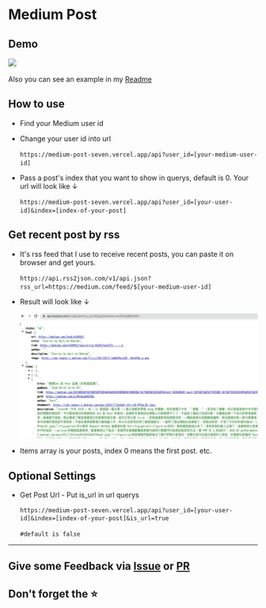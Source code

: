 # Medium Post

## Demo

<img height="200" src="https://medium-post-seven.vercel.app/api?user_id=@s09001" />

Also you can see an example in my
[Readme](https://github.com/kurt-liao/kurt-liao)

## How to use

- Find your Medium user id
- Change your user id into url

  `https://medium-post-seven.vercel.app/api?user_id=[your-medium-user-id]`

- Pass a post's index that you want to show in querys, default is 0. Your url
  will look like ↓

  `https://medium-post-seven.vercel.app/api?user_id=[your-user-id]&index=[index-of-your-post]`

## Get recent post by rss

- It's rss feed that I use to receive recent posts, you can paste it on browser
  and get yours.

  `https://api.rss2json.com/v1/api.json?rss_url=https://medium.com/feed/$[your-medium-user-id]`

- Result will look like ↓

  ![](/img/rss-result.png)

- Items array is your posts, index 0 means the first post. etc.

## Optional Settings

- Get Post Url - Put is_url in url querys

  ```
  https://medium-post-seven.vercel.app/api?user_id=[your-user-id]&index=[index-of-your-post]&is_url=true

  #default is false
  ```

---

## Give some Feedback via [Issue](https://github.com/kurt-liao/medium-post/issues) or [PR](https://github.com/kurt-liao/medium-post/pulls)

## Don't forget the ⭐
